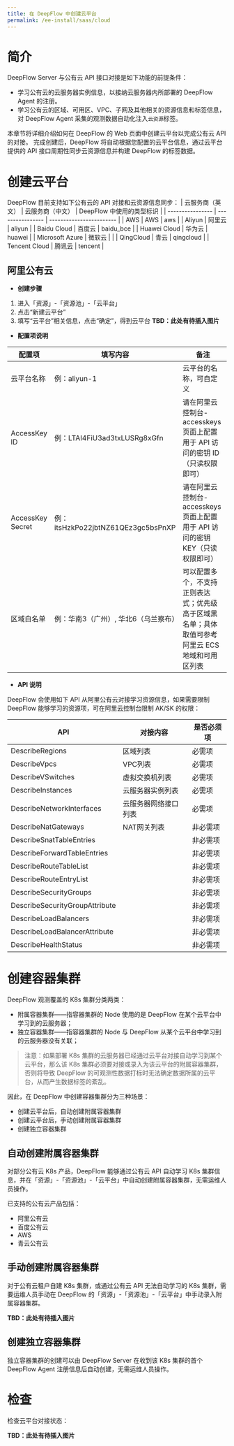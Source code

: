 ```yaml
---
title: 在 DeepFlow 中创建云平台
permalink: /ee-install/saas/cloud
---
```


# 简介

DeepFlow Server 与公有云 API 接口对接是如下功能的前提条件：
- 学习公有云的云服务器实例信息，以接纳云服务器内所部署的 DeepFlow Agent 的注册。
- 学习公有云的区域、可用区、VPC、子网及其他相关的资源信息和标签信息，对 DeepFlow Agent 采集的观测数据自动化注入`云资源`标签。

本章节将详细介绍如何在 DeepFlow 的 Web 页面中创建云平台以完成公有云 API 的对接。
完成创建后，DeepFlow 将自动根据您配置的云平台信息，通过云平台提供的 API 接口周期性同步云资源信息并构建 DeepFlow 的标签数据。

# 创建云平台

DeepFlow 目前支持如下公有云的 API 对接和云资源信息同步：
| 云服务商（英文） | 云服务商（中文） | DeepFlow 中使用的类型标识 |
| ---------------- | ---------------- | ------------------------ |
| AWS | AWS | aws |
| Aliyun | 阿里云 | aliyun |
| Baidu Cloud | 百度云 | baidu_bce |
| Huawei Cloud | 华为云 | huawei |
| Microsoft Azure | 微软云 |  |
| QingCloud | 青云 | qingcloud |
| Tencent Cloud | 腾讯云 | tencent |

## 阿里公有云

- **创建步骤**
1. 进入「资源」-「资源池」-「云平台」
2. 点击“新建云平台”
3. 填写“云平台”相关信息，点击“确定”，得到云平台
**TBD：此处有待插入图片**

- **配置项说明**

| 配置项 | 填写内容 | 备注 |
|-------|-----|--------|
| 云平台名称 | 例：aliyun-1	| 云平台的名称，可自定义 |
| AccessKey ID	 | 例：LTAI4FiU3ad3txLUSRg8xGfn	 | 请在阿里云控制台-accesskeys 页面上配置用于 API 访问的密钥 ID（只读权限即可） |
| AccessKey Secret	 | 例：itsHzkPo22jbtNZ61QEz3gc5bsPnXP	 | 请在阿里云控制台-accesskeys 页面上配置用于 API 访问的密钥 KEY（只读权限即可） |
| 区域白名单	 | 例：华南3（广州）, 华北6（乌兰察布）	 | 可以配置多个，不支持正则表达式；优先级高于区域黑名单；具体取值可参考阿里云 ECS 地域和可用区列表 |

- **API 说明**

DeepFlow 会使用如下 API 从阿里公有云对接学习资源信息，如果需要限制 DeepFlow 能够学习的资源项，可在阿里云控制台限制 AK/SK 的权限：

| API | 对接内容 | 是否必须项 |
|-------|-----|--------|
| DescribeRegions | 区域列表 | 必需项 | 
| DescribeVpcs | VPC列表 | 必需项 | 
| DescribeVSwitches | 虚拟交换机列表 | 必需项 | 
| DescribeInstances | 云服务器实例列表 | 必需项 | 
| DescribeNetworkInterfaces | 云服务器网络接口列表 | 必需项 | 
| DescribeNatGateways | NAT网关列表 | 非必需项 | 
| DescribeSnatTableEntries |    | 非必需项 | 
| DescribeForwardTableEntries |    | 非必需项 | 
| DescribeRouteTableList |    | 非必需项 | 
| DescribeRouteEntryList |    | 非必需项 |  
| DescribeSecurityGroups |    | 非必需项 | 
| DescribeSecurityGroupAttribute |    | 非必需项 | 
| DescribeLoadBalancers |    | 非必需项 | 
| DescribeLoadBalancerAttribute |    | 非必需项 | 
| DescribeHealthStatus |    | 非必需项 | 

# 创建容器集群

DeepFlow 观测覆盖的 K8s 集群分类两类：
- 附属容器集群——指容器集群的 Node 使用的是 DeepFlow 在某个云平台中学习到的云服务器；
- 独立容器集群——指容器集群的 Node 与 DeepFlow 从某个云平台中学习到的云服务器没有关联；

> 注意：如果部署 K8s 集群的云服务器已经通过云平台对接自动学习到某个云平台，那么该 K8s 集群必须要对接或录入为该云平台的附属容器集群，否则将导致 DeepFlow 的可观测性数据打标时无法确定数据所属的云平台，从而产生数据标签的紊乱。

因此，在 DeepFlow 中创建容器集群分为三种场景：
- 创建云平台后，自动创建附属容器集群
- 创建云平台后，手动创建附属容器集群
- 创建独立容器集群

## 自动创建附属容器集群

对部分公有云 K8s 产品，DeepFlow 能够通过公有云 API 自动学习 K8s 集群信息，并在「资源」-「资源池」-「云平台」中自动创建附属容器集群，无需运维人员操作。

已支持的公有云产品包括：
- 阿里公有云
- 百度公有云
- AWS
- 青云公有云

## 手动创建附属容器集群

对于公有云租户自建 K8s 集群，或通过公有云 API 无法自动学习的 K8s 集群，需要运维人员手动在 DeepFlow 的「资源」-「资源池」-「云平台」中手动录入附属容器集群。

**TBD：此处有待插入图片**

## 创建独立容器集群

独立容器集群的创建可以由 DeepFlow Server 在收到该 K8s 集群的首个 DeepFlow Agent 注册信息后自动创建，无需运维人员操作。


# 检查

检查云平台对接状态：

**TBD：此处有待插入图片**
